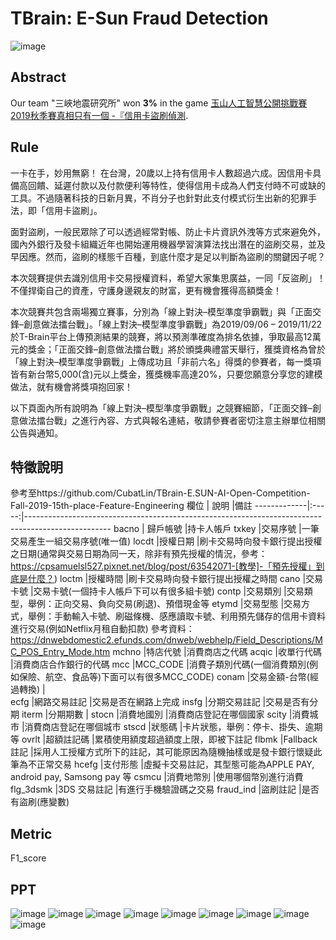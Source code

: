 # TBrain: E-Sun Fraud Detection

![image](https://img.shields.io/badge/python-3.6-blue.svg)

## Abstract
Our team "三峽地震研究所" won **3%** in the game 
[玉山人工智慧公開挑戰賽2019秋季賽真相只有一個 -『信用卡盜刷偵測](https://tbrain.trendmicro.com.tw/Competitions/Details/10).  

## Rule
一卡在手，妙用無窮！
在台灣，20歲以上持有信用卡人數超過六成。因信用卡具備高回饋、延遲付款以及付款便利等特性，使得信用卡成為人們支付時不可或缺的工具。不過隨著科技的日新月異，不肖分子也針對此支付模式衍生出新的犯罪手法，即「信用卡盜刷」。

面對盜刷，一般民眾除了可以透過經常對帳、防止卡片資訊外洩等方式來避免外，國內外銀行及發卡組織近年也開始運用機器學習演算法找出潛在的盜刷交易，並及早因應。然而，盜刷的樣態千百種，到底什麼才是足以判斷為盜刷的關鍵因子呢？ 

本次競賽提供去識別信用卡交易授權資料，希望大家集思廣益，一同「反盜刷」！不僅捍衛自己的資產，守護身邊親友的財富，更有機會獲得高額獎金！

本次競賽共包含兩場獨立賽事，分別為「線上對決–模型準度爭霸戰」與「正面交鋒–創意做法擂台戰」。「線上對決–模型準度爭霸戰」為2019/09/06 – 2019/11/22於T-Brain平台上傳預測結果的競賽，將以預測準確度為排名依據，爭取最高12萬元的獎金；「正面交鋒–創意做法擂台戰」將於頒獎典禮當天舉行，獲獎資格為曾於「線上對決–模型準度爭霸戰」上傳成功且「非前六名」得獎的參賽者，每一獎項皆有新台幣5,000(含)元以上獎金，獲獎機率高達20%，只要您願意分享您的建模做法，就有機會將獎項抱回家！

以下頁面內所有說明為「線上對決–模型準度爭霸戰」之競賽細節，「正面交鋒–創意做法擂台戰」之進行內容、方式與報名連結，敬請參賽者密切注意主辦單位相關公告與通知。

## 特徵說明
參考至https://github.com/CubatLin/TBrain-E.SUN-AI-Open-Competition-Fall-2019-15th-place-Feature-Engineering
欄位          | 說明  |備註
-------------|:-----:|---------------------------------------------------------------------------------------------------
bacno | 歸戶帳號	|持卡人帳戶
txkey	|交易序號	|一筆交易產生一組交易序號(唯一值)
locdt	|授權日期	|刷卡交易時向發卡銀行提出授權之日期(通常與交易日期為同一天，除非有預先授權的情況，參考：https://cpsamuelsl527.pixnet.net/blog/post/63542071-[教學]-「預先授權」到底是什麼？)
loctm	|授權時間	|刷卡交易時向發卡銀行提出授權之時間
cano	|交易卡號	|交易卡號(一個持卡人帳戶下可以有很多組卡號)
contp	|交易類別	|交易類型，舉例：正向交易、負向交易(刷退)、預借現金等
etymd	|交易型態	|交易方式，舉例：手動輸入卡號、刷磁條機、感應讀取卡號、利用預先儲存的信用卡資料進行交易(例如Netflix月租自動扣款) 參考資料：https://dnwebdomestic2.efunds.com/dnweb/webhelp/Field_Descriptions/MC_POS_Entry_Mode.htm
mchno	|特店代號	|消費商店之代碼
acqic	|收單行代碼	|消費商店合作銀行的代碼
mcc	|MCC_CODE	|消費子類別代碼(一個消費類別(例如保險、航空、食品等)下面可以有很多MCC_CODE)
conam	|交易金額-台幣(經過轉換)	|  
ecfg	|網路交易註記	|交易是否在網路上完成
insfg	|分期交易註記	|交易是否有分期
iterm	|分期期數	|
stocn	|消費地國別	|消費商店登記在哪個國家
scity	|消費城市	|消費商店登記在哪個城市
stscd	|狀態碼	|卡片狀態，舉例：停卡、掛失、逾期等
ovrlt	|超額註記碼	|累積使用額度超過額度上限，即被下註記
flbmk	|Fallback 註記	|採用人工授權方式所下的註記，其可能原因為隨機抽樣或是發卡銀行懷疑此筆為不正常交易
hcefg	|支付形態	|虛擬卡交易註記，其型態可能為APPLE PAY, android pay, Samsong pay 等
csmcu	|消費地幣別	|使用哪個幣別進行消費
flg_3dsmk	|3DS 交易註記	|有進行手機驗證碼之交易
fraud_ind	|盜刷註記	|是否有盜刷(應變數)

## Metric
F1_score

## PPT
![image](https://github.com/rgib37190/TBrain-E-Sun-Fraud-Detection/blob/main/ppt/%E6%8A%95%E5%BD%B1%E7%89%873.JPG)
![image](https://github.com/rgib37190/TBrain-E-Sun-Fraud-Detection/blob/main/ppt/%E6%8A%95%E5%BD%B1%E7%89%874.JPG)
![image](https://github.com/rgib37190/TBrain-E-Sun-Fraud-Detection/blob/main/ppt/%E6%8A%95%E5%BD%B1%E7%89%875.JPG)
![image](https://github.com/rgib37190/TBrain-E-Sun-Fraud-Detection/blob/main/ppt/%E6%8A%95%E5%BD%B1%E7%89%876.JPG)
![image](https://github.com/rgib37190/TBrain-E-Sun-Fraud-Detection/blob/main/ppt/%E6%8A%95%E5%BD%B1%E7%89%877.JPG)
![image](https://github.com/rgib37190/TBrain-E-Sun-Fraud-Detection/blob/main/ppt/%E6%8A%95%E5%BD%B1%E7%89%878.JPG)
![image](https://github.com/rgib37190/TBrain-E-Sun-Fraud-Detection/blob/main/ppt/%E6%8A%95%E5%BD%B1%E7%89%879.JPG)
![image](https://github.com/rgib37190/TBrain-E-Sun-Fraud-Detection/blob/main/ppt/%E6%8A%95%E5%BD%B1%E7%89%880.JPG)
![image](https://github.com/rgib37190/TBrain-E-Sun-Fraud-Detection/blob/main/ppt/%E6%8A%95%E5%BD%B1%E7%89%881.JPG)
